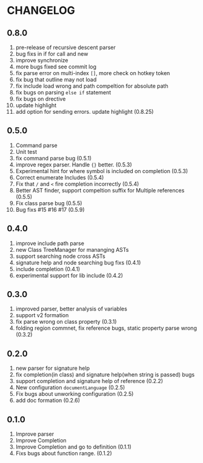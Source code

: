 # CHANGELOG

## 0.8.0
1. pre-release of recursive descent parser
2. bug fixs in if for call and new
3. improve synchronize
4. more bugs fixed see commit log
5. fix parse error on multi-index `[]`, more check on hotkey token
6. fix bug that outline may not load 
7. fix include load wrong and path compeltion for absolute path
8. fix bugs on parsing `else if` statement
9. fix bugs on drective
10. update highlight
11. add option for sending errors. update highlight (0.8.25)

## 0.5.0

1. Command parse
2. Unit test
3. fix command parse bug (0.5.1)
4. improve regex parser. Handle `{}` better. (0.5.3)
5. Experimental hint for where symbol is included on completion (0.5.3)
6. Correct enumerate Includes (0.5.4)
7. Fix that `/` and `<` fire completion incorrectly (0.5.4)
8. Better AST finder, support compeltion suffix for Multiple references (0.5.5)
9. Fix class parse bug (0.5.5)
10. Bug fixs #15 #16 #17 (0.5.9)

## 0.4.0

1. improve include path parse
2. new Class TreeManager for mananging ASTs
3. support searching node cross ASTs
4. signature help and node searching bug fixs (0.4.1)
5. include completion (0.4.1)
6. experimental support for lib include (0.4.2)

## 0.3.0

1. improved parser, better analysis of variables
2. support v2 formation
3. fix parse wrong on class property (0.3.1)
4. folding region commnet, fix reference bugs, static property parse wrong (0.3.2)

## 0.2.0

1. new parser for signature help
2. fix completion(in class) and signature help(when string is passed) bugs
3. support completion and signature help of reference  (0.2.2)
4. New configuration `documentLanguage` (0.2.5)
5. Fix bugs about unworking configuration (0.2.5)
6. add doc formation (0.2.6)

## 0.1.0

1. Improve parser
2. Improve Completion
3. Improve Completion and go to definition (0.1.1)
4. Fixs bugs about function range. (0.1.2)
